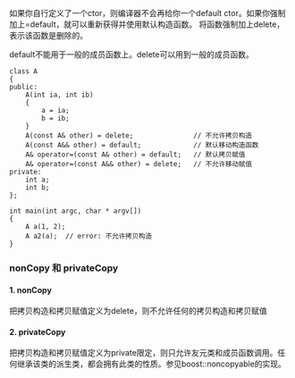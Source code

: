 如果你自行定义了一个ctor，则编译器不会再给你一个default ctor。如果你强制加上=default，就可以重新获得并使用默认构造函数。
将函数强制加上delete，表示该函数是删除的。

default不能用于一般的成员函数上。delete可以用到一般的成员函数。
```
class A
{
public:
	A(int ia, int ib)
	{
		a = ia;
		b = ib;
	}
	A(const A& other) = delete;               // 不允许拷贝构造
	A(const A&& other) = default;             // 默认移动构造函数
	A& operator=(const A& other) = default;   // 默认拷贝赋值
	A& operator=(const A&& other) = delete;   // 不允许移动赋值
private:
	int a;
	int b;
};

int main(int argc, char * argv[])
{
	A a(1, 2);
	A a2(a);  // error: 不允许拷贝构造
}
```

### nonCopy 和 privateCopy
#### 1. nonCopy
把拷贝构造和拷贝赋值定义为delete，则不允许任何的拷贝构造和拷贝赋值
#### 2. privateCopy
把拷贝构造和拷贝赋值定义为private限定，则只允许友元类和成员函数调用。任何继承该类的派生类，都会拥有此类的性质。参见boost::noncopyable的实现。